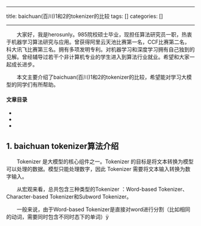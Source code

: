 
--- 
title:  baichuan(百川)1和2的tokenizer的比较 
tags: []
categories: [] 

---
  大家好，我是herosunly。985院校硕士毕业，现担任算法研究员一职，热衷于机器学习算法研究与应用。曾获得阿里云天池比赛第一名，CCF比赛第二名，科大讯飞比赛第三名。拥有多项发明专利。对机器学习和深度学习拥有自己独到的见解。曾经辅导过若干个非计算机专业的学生进入到算法行业就业。希望和大家一起成长进步。

  本文主要介绍了baichuan(百川)1和2的tokenizer的比较，希望能对学习大模型的同学们有所帮助。 

#### 文章目录

  - 
  - 
  - 
 


## 1. baichuan tokenizer算法介绍

  Tokenizer 是大模型的核心组件之一。Tokenizer 的目标是将文本转换为模型可以处理的数据。模型只能处理数字，因此 Tokenizer 需要将文本输入转换为数字输入。

  从宏观来看，总共包含三种类型的Tokenizer ：Word-based Tokenizer、Character-based Tokenizer和Subword Tokenizer。

  一般来说，由于Word-based Tokenizer是直接对word进行分割（比如相同的动词，需要同时包含不同时态下的单词）ÿ
